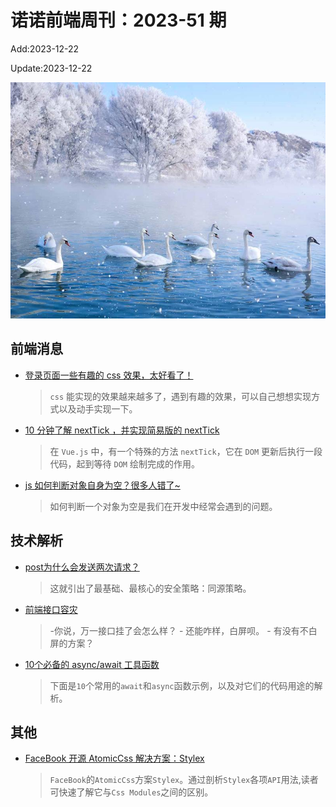 <!--
 * @Description: weekly-51
 * @Author: zoeblow
 * @Email: zoeblow@gmail.com
 * @Date: 2023-01-01 20:20:51
 * @LastEditors: wangfuyuan
 * @LastEditTime: 2023-12-22 13:32:23
 * @FilePath: \nuofe-weekly1\2023\weekly-51.md
 -->

# 诺诺前端周刊：2023-51 期

Add:2023-12-22

Update:2023-12-22

![202351](../images/2023/202351.jpg)

## 前端消息

- [登录页面一些有趣的 css 效果，太好看了！](https://juejin.cn/post/7294908459002331171)

  > `css` 能实现的效果越来越多了，遇到有趣的效果，可以自己想想实现方式以及动手实现一下。

- [10 分钟了解 nextTick ，并实现简易版的 nextTick](https://mp.weixin.qq.com/s/1peWmaxoyon2q4XxulgzyA)

  > 在 `Vue.js` 中，有一个特殊的方法 `nextTick`，它在 `DOM` 更新后执行一段代码，起到等待 `DOM` 绘制完成的作用。

- [js 如何判断对象自身为空？很多人错了~](https://juejin.cn/post/7275220813619298367)

  > 如何判断一个对象为空是我们在开发中经常会遇到的问题。

## 技术解析

- [post为什么会发送两次请求？](https://mp.weixin.qq.com/s/xlxHyX2XDdcrMv21DFZwww)

  > 这就引出了最基础、最核心的安全策略：同源策略。

- [前端接口容灾](https://mp.weixin.qq.com/s/1i2mdS4-BWCTMuPPqVyGzQ)

  >  -你说，万一接口挂了会怎么样？ - 还能咋样，白屏呗。 - 有没有不白屏的方案？

- [10个必备的 async/await 工具函数](https://mp.weixin.qq.com/s/gbRu3dy7zVoF2KyWUCrndA)

  > 下面是`10`个常用的`await`和`async`函数示例，以及对它们的代码用途的解析。

## 其他

- [FaceBook 开源 AtomicCss 解决方案：Stylex](https://mp.weixin.qq.com/s/LJaRI4iO-xuWZzRMyNQ0-A)

  > `FaceBook`的`AtomicCss`方案`Stylex`。通过剖析`Stylex`各项`API`用法,读者可快速了解它与`Css Modules`之间的区别。
